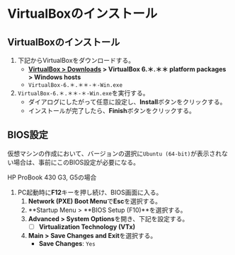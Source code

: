 # VirtualBoxのインストール

## VirtualBoxのインストール

1. 下記からVirtualBoxをダウンロードする。
   - **[VirtualBox > Downloads](https://www.virtualbox.org/wiki/Downloads) > VirtualBox 6.＊.＊＊ platform packages > Windows hosts**
   - `VirtualBox-6.＊.＊＊-＊-Win.exe`
2. `VirtualBox-6.＊.＊＊-＊-Win.exe`を実行する。
   - ダイアログにしたがって任意に設定し、**Install**ボタンをクリックする。
   - インストールが完了したら、**Finish**ボタンをクリックする。

## BIOS設定

仮想マシンの作成において、バージョンの選択に`Ubuntu (64-bit)`が表示されない場合は、事前にこのBIOS設定が必要になる。

HP ProBook 430 G3, G5の場合
1. PC起動時に**F12**キーを押し続け、BIOS画面に入る。
   1. **Network (PXE) Boot Menu**で**Esc**を選択する。
   2. **Startup Menu > **BIOS Setup (F10)**を選択する。
   3. **Advanced > System Options**を開き、下記を設定する。
      - [ ] **Virtualization Technology (VTx)**
   4. **Main > Save Changes and Exit**を選択する。
      - **Save Changes**: `Yes`
